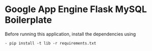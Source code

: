 # Google App Engine Flask MySQL Boilerplate

Before running this application, install the dependencies using

    - pip install -t lib -r requirements.txt

